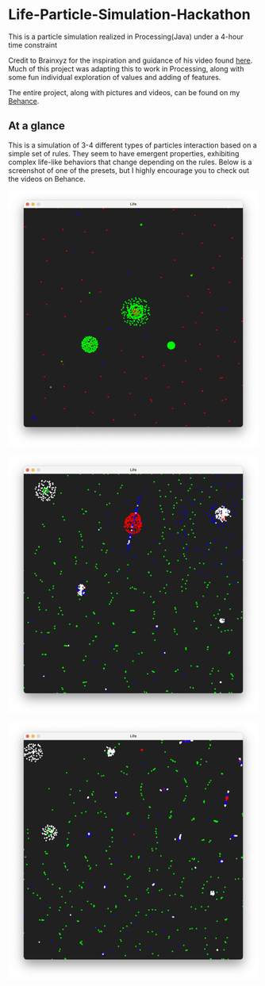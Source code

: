 # Life-Particle-Simulation-Hackathon
This is a particle simulation realized in Processing(Java) under a 4-hour time constraint

Credit to Brainxyz for the inspiration and guidance of his video found [here](https://www.youtube.com/watch?v=0Kx4Y9TVMGg&list=PLJ4719mkxmAg438ROtpsuNQJ5CPqe70jx&index=3&t=715s). Much of this project was adapting this to work in Processing, along with some fun individual exploration of values and adding of features.

The entire project, along with pictures and videos, can be found on my [Behance](https://www.behance.net/gallery/183196423/Life-A-Particle-Simulation-Hackathon-Project).

## At a glance
This is a simulation of 3-4 different types of particles interaction based on a simple set of rules. They seem to have emergent properties, exhibiting complex life-like behaviors that change depending on the rules. Below is a screenshot of one of the presets, but I highly encourage you to check out the videos on Behance.

![A screenshot of one of the presets of rules for the particle simulation](./Life-Screenshot1.png)

![A screenshot of one of the presets of rules for the particle simulation](./Life-Screenshot2.png)

![A screenshot of one of the presets of rules for the particle simulation](./Life-Screenshot3.png)

